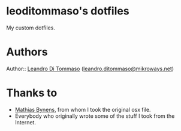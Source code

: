 # leoditommaso's dotfiles

My custom dotfiles.

# Authors

Author:: [Leandro Di Tommaso](http://leoditommaso.io) 
(<leandro.ditommaso@mikroways.net>)

# Thanks to

* [Mathias Bynens](https://github.com/mathiasbynens/dotfiles), from whom I took
  the original osx file.
* Everybody who originally wrote some of the stuff I took from the Internet.
